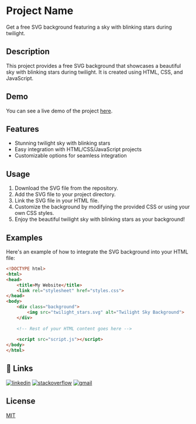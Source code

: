 # Project Name

Get a free SVG background featuring a sky with blinking stars during twilight.

## Description

This project provides a free SVG background that showcases a beautiful sky with blinking stars during twilight. It is created using HTML, CSS, and JavaScript.

## Demo

You can see a live demo of the project [here](link_to_demo).

## Features

- Stunning twilight sky with blinking stars
- Easy integration with HTML/CSS/JavaScript projects
- Customizable options for seamless integration

## Usage

1. Download the SVG file from the repository.
2. Add the SVG file to your project directory.
3. Link the SVG file in your HTML file.
4. Customize the background by modifying the provided CSS or using your own CSS styles.
5. Enjoy the beautiful twilight sky with blinking stars as your background!

## Examples

Here's an example of how to integrate the SVG background into your HTML file:

```html
<!DOCTYPE html>
<html>
<head>
    <title>My Website</title>
    <link rel="stylesheet" href="styles.css">
</head>
<body>
    <div class="background">
        <img src="twilight_stars.svg" alt="Twilight Sky Background">
    </div>
    
    <!-- Rest of your HTML content goes here -->
    
    <script src="script.js"></script>
</body>
</html>


```
    
## 🔗 Links

[![linkedin](https://img.shields.io/badge/linkedin-0A66C2?style=for-the-badge&logo=linkedin&logoColor=white)]([https://www.linkedin.com](http://www.linkedin.com/in/fateme-kharazmi)/)
[![stackoverflow](https://img.shields.io/badge/stackoverflow-0A66C2?style=for-the-badge&logo=stackoverflow&logoColor=white)]([https://www.stackoverflow.com](https://stackoverflow.com/users/15953197/fanid)/)
[![gmail](https://img.shields.io/badge/gmail-0A66C2?style=for-the-badge&logo=gmail&logoColor=white)]([https://www.gmail.com](devfaanid@gmail.com)/)



## License

[MIT](https://choosealicense.com/licenses/mit/)
